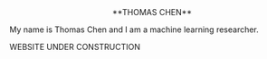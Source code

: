 <!-- font: tradegothic -->

<div align="center"> **THOMAS CHEN** </div>

My name is Thomas Chen and I am a machine learning researcher.

WEBSITE UNDER CONSTRUCTION
